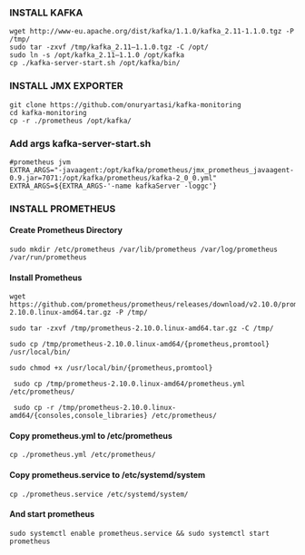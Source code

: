 ### INSTALL KAFKA

```
wget http://www-eu.apache.org/dist/kafka/1.1.0/kafka_2.11-1.1.0.tgz -P /tmp/
sudo tar -zxvf /tmp/kafka_2.11–1.1.0.tgz -C /opt/
sudo ln -s /opt/kafka_2.11–1.1.0 /opt/kafka
cp ./kafka-server-start.sh /opt/kafka/bin/
```

### INSTALL JMX EXPORTER

    git clone https://github.com/onuryartasi/kafka-monitoring
    cd kafka-monitoring
    cp -r ./prometheus /opt/kafka/
    
### Add args kafka-server-start.sh 
    #prometheus jvm
    EXTRA_ARGS="-javaagent:/opt/kafka/prometheus/jmx_prometheus_javaagent-0.9.jar=7071:/opt/kafka/prometheus/kafka-2_0_0.yml"
    EXTRA_ARGS=${EXTRA_ARGS-'-name kafkaServer -loggc'}


### INSTALL PROMETHEUS

#### Create Prometheus Directory
    sudo mkdir /etc/prometheus /var/lib/prometheus /var/log/prometheus /var/run/prometheus

#### Install Prometheus
    wget https://github.com/prometheus/prometheus/releases/download/v2.10.0/prometheus-2.10.0.linux-amd64.tar.gz -P /tmp/

    sudo tar -zxvf /tmp/prometheus-2.10.0.linux-amd64.tar.gz -C /tmp/

    sudo cp /tmp/prometheus-2.10.0.linux-amd64/{prometheus,promtool} /usr/local/bin/

    sudo chmod +x /usr/local/bin/{prometheus,promtool}

     sudo cp /tmp/prometheus-2.10.0.linux-amd64/prometheus.yml /etc/prometheus/

     sudo cp -r /tmp/prometheus-2.10.0.linux-amd64/{consoles,console_libraries} /etc/prometheus/

#### Copy prometheus.yml to /etc/prometheus

    cp ./prometheus.yml /etc/prometheus/

#### Copy prometheus.service to /etc/systemd/system

    cp ./prometheus.service /etc/systemd/system/

#### And start prometheus

    sudo systemctl enable prometheus.service && sudo systemctl start prometheus
